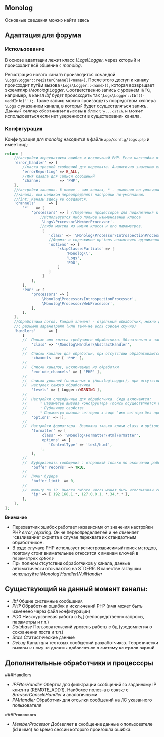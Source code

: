 Monolog
-------
Основные сведения можно найти [здесь](https://github.com/Seldaek/monolog/blob/master/README.mdown)

Адаптация для форума
--------------------
### Использование
В основе адаптации лежит класс _\Logs\Logger_, через который и происходит всё общение с _monolog_.

Регистрация нового канала производится командой ``\Logs\Logger::registerChannel(<name>)``. После этого доступ к каналу происходит путём вызова ``\Logs\Logger::<name>()``, которая возвращает экземпляр _\Monolog\Logger_. Соответственно запись с уровнем INFO, например, в канал _Ibf_ будет происходить так ``\Logs\Logger::Ibf()->addInfo('');``.
Также запись можно производить посредством хелпера ``\Logs`` с указанием канала, в который будет осуществляться запись. Данный хелпер оборачивает вызовы в блок ``try...catch``, и может использоваться если нет уверенности в существовании канала.

### Конфигурация
Конфигурация для _monolog_ находится в файле ``app/config/logs.php`` и имеет вид:
```php
return [
    //Настройки перехватчика ошибок и исключений PHP. Если настройки отсутствуют перехватчик не включается.
    'error_handler' => [
        //маска уровней сообщений для перехвата. Аналогично значению error_reporting настроек PHP
        'errorReporting' => E_ALL,
        //Имя канала для записи сообщений
        'channel'        => 'PHP',
    ],
    //Настройки каналов. В ключе - имя канала, * - значения по умолчанию для всех. При наличии настроек отдельного
    //канала, они целиком переопределяют настройки по-умолчанию.
    //hint: Каналы здесь не создаются.
    'channels'      => [
        '*'   => [
            'processors' => [ //Перечень процессоров для подключения к каналу
                //Используется либо полное наименование класса
                '\Logs\Processor\MemberProcessor',
                //либо массив из имени класса и его параметров.
                 [
                    'class' => '\Monolog\Processor\IntrospectionProcessor',
                    //Формат и содержимое options аналогичен одноименному значению из обработчиков (см. ниже)
                    'options' => [
                        'skipClassesPartials' => [
                            'Monolog\\',
                            'Logs',
                            'PDO',
                        ]
                    ]
                 ]
            ],
        ],
        'PHP' => [
            'processors' => [
                '\Monolog\Processor\IntrospectionProcessor',
                '\Monolog\Processor\WebProcessor',
            ],
        ],
    ],
    //Обработчики логов. Каждый элемент - отдельный обработчик, можно добавлять один и тот-же обработчик несколько раз
    //с разными параметрами (или теми-же если совсем скучно)
    'handlers'      => [
        [
        //  Полное имя класса требуемого обработчика. Обязательно к заполнению
            'class' => '\Monolog\Handler\AbstractHandler',
        //
        //  Список каналов для обработки, при отсутствии обрабатываются все каналы
            'channels' => [ 'PHP' ],
        //
        //  Список каналов, исключаемых из обработки
            'exclude_channels' => [ 'PHP' ],
        //
        //  Список уровней (описанных в \Monolog\Logger), при отсутствии обрабатываются все с учётом возможных
        //  настроек самого обработчика
            'levels' => [ Logger::WARNING ],
        //
        //  Настройки специфичные для обработчика. Сюда включаются:
        //      * Параметры вызова конструктора (поиск осуществляется по именам)
        //      * Публичные свойства
        //      * Параметры вызова сеттеров в виде 'имя сеттера без префикса set' => [ параметры вызова сеттера ],
            'options' => [],
        //
        //  Настройки форматтера. Возможны только ключи class и options, назначение аналогично
            'formatter' => [
                'class' => '\Monolog\Formatter\HtmlFormatter',
                'options' => [
                    'ContentType' => 'text/html',
                ],
            ],
        //
        //  Буферизовать сообщения с отправкой только по окончании работы обработчика (полезно для отправки по почте)
            'buffer_records' => TRUE,
        //
        //  Лимит буфера
            'buffer_limit' => 0,
        //
        //  Фильтр по IP. Вместо любого числа может быть использован символ подстановки '*'
            'ip' => [ 192.168.1.*, 127.0.0.1, *.34.*.* ],
        ],
    ],
];
```

**Внимание**
* Перехватчик ошибок работает независимо от значения настройки PHP *error_reporing*. Он не переопределяет её и не отменяет "сваливание" скрипта в случае перехвата их стандартным обработчиком.
* В ряде случаев PHP использует регистрозависимый поиск методов, поэтому стоит внимательнее относится к именам ключей в параметрах *options*
* При полном отсутствии обработчиков у канала, данные автоматически отсылаются на STDERR. В качестве заглушки используйте _\Monolog\Handler\NullHandler_

## Существующий на данный момент каналы:
* _Ibf_ Общие системные сообщения.
* _PHP_ Обработчик ошибок и исключений PHP (имя может быть изменено через файл конфигурации)
* _PDO_ Низкоуровневая работа с БД (непосредственно запросы, параметры и т.п.)
* _Database_ Пользовательский уровень работы с бд (уведомления о сохранении поста и т.п.)
* _Stats_ Статистические данные
* _Debug_ Канал для тестовых сообщений разработчиков. Теоретически вызовы к нему не должны добавляться в систему контроля версий

## Дополнительные обработчики и процессоры

###Handlers
* *IPFilterHandler* Обёртка для фильтрации сообщений по заданному IP клиента (REMOTE_ADDR). Наиболее полезна в связке с *BrowserConsoleHandler* и аналогичными
* *PMHandler* Обработчик для отсылки сообщений на ЛС указанного пользователя

###Processors
* *MemberProcessor* Добавляет в сообщение данные о пользователе (id и имя) во время сессии которого произошла ошибка.

